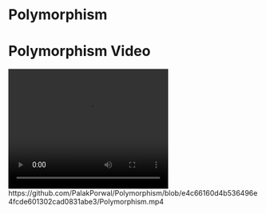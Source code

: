 # Polymorphism
<htm>
<body>
<h1>Polymorphism Video</h1>
  <video width="320" height="240" controls>
    <source src="" type="video/mp4">
  </video>

</body>
</html>
https://github.com/PalakPorwal/Polymorphism/blob/e4c66160d4b536496e4fcde601302cad0831abe3/Polymorphism.mp4
